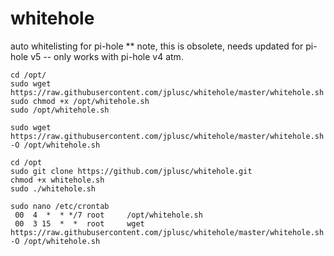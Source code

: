 # whitehole
auto whitelisting for pi-hole
** note, this is obsolete, needs updated for pi-hole v5 -- only works with pi-hole v4 atm.


```
cd /opt/
sudo wget https://raw.githubusercontent.com/jplusc/whitehole/master/whitehole.sh
sudo chmod +x /opt/whitehole.sh
sudo /opt/whitehole.sh
```

```
sudo wget https://raw.githubusercontent.com/jplusc/whitehole/master/whitehole.sh -O /opt/whitehole.sh
```


```
cd /opt
sudo git clone https://github.com/jplusc/whitehole.git
chmod +x whitehole.sh
sudo ./whitehole.sh
```

```
sudo nano /etc/crontab
 00  4  *  * */7 root     /opt/whitehole.sh
 00  3 15  *  *  root     wget https://raw.githubusercontent.com/jplusc/whitehole/master/whitehole.sh -O /opt/whitehole.sh
```
